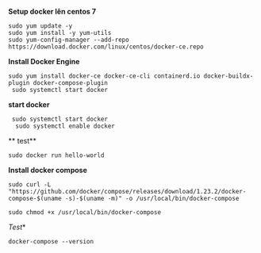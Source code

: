 **Setup docker lên centos 7**
```
sudo yum update -y
sudo yum install -y yum-utils
sudo yum-config-manager --add-repo https://download.docker.com/linux/centos/docker-ce.repo
```
**Install Docker Engine**
```
sudo yum install docker-ce docker-ce-cli containerd.io docker-buildx-plugin docker-compose-plugin
 sudo systemctl start docker
```
**start docker**
```
 sudo systemctl start docker
  sudo systemctl enable docker
```
** test**
```
sudo docker run hello-world
```
**Install docker compose**
```
sudo curl -L "https://github.com/docker/compose/releases/download/1.23.2/docker-compose-$(uname -s)-$(uname -m)" -o /usr/local/bin/docker-compose
```
```
sudo chmod +x /usr/local/bin/docker-compose
```
*Test**
```
docker-compose --version
```


